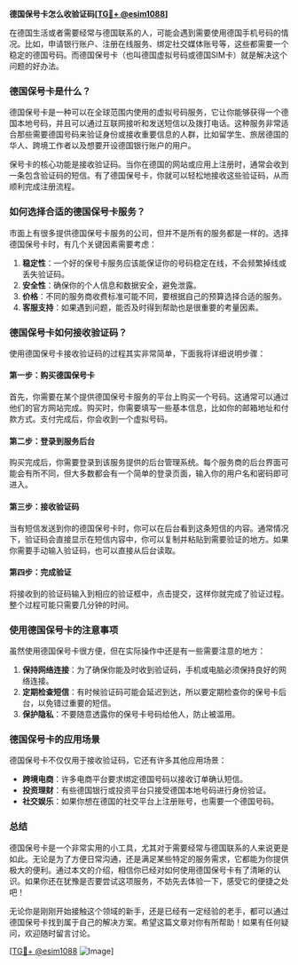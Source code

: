 **德国保号卡怎么收验证码[[TG💪+ @esim1088](https://t.me/s/esim1088)]**

在德国生活或者需要经常与德国联系的人，可能会遇到需要使用德国手机号码的情况。比如，申请银行账户、注册在线服务、绑定社交媒体账号等，这些都需要一个稳定的德国号码。而德国保号卡（也叫德国虚拟号码或德国SIM卡）就是解决这个问题的好办法。

### 德国保号卡是什么？

德国保号卡是一种可以在全球范围内使用的虚拟号码服务，它让你能够获得一个德国本地号码，并且可以通过互联网接听和发送短信以及拨打电话。这种服务非常适合那些需要德国号码来验证身份或接收重要信息的人群，比如留学生、旅居德国的华人、跨境工作者以及想要开设德国银行账户的用户。

保号卡的核心功能是接收验证码。当你在德国的网站或应用上注册时，通常会收到一条包含验证码的短信。有了德国保号卡，你就可以轻松地接收这些验证码，从而顺利完成注册流程。

### 如何选择合适的德国保号卡服务？

市面上有很多提供德国保号卡服务的公司，但并不是所有的服务都是一样的。选择德国保号卡时，有几个关键因素需要考虑：

1. **稳定性**：一个好的保号卡服务应该能保证你的号码稳定在线，不会频繁掉线或丢失验证码。
2. **安全性**：确保你的个人信息和数据安全，避免泄露。
3. **价格**：不同的服务商收费标准可能不同，要根据自己的预算选择合适的服务。
4. **客服支持**：如果遇到问题，能否及时得到帮助也是很重要的考量因素。

### 德国保号卡如何接收验证码？

使用德国保号卡接收验证码的过程其实非常简单，下面我将详细说明步骤：

#### 第一步：购买德国保号卡

首先，你需要在某个提供德国保号卡服务的平台上购买一个号码。这通常可以通过他们的官方网站完成。购买时，你需要填写一些基本信息，比如你的邮箱地址和付款方式。支付完成后，你会收到一个虚拟号码。

#### 第二步：登录到服务后台

购买完成后，你需要登录到该服务提供的后台管理系统。每个服务商的后台界面可能会有所不同，但大多数都会有一个简单的登录页面，输入你的用户名和密码即可进入。

#### 第三步：接收验证码

当有短信发送到你的德国保号卡时，你可以在后台看到这条短信的内容。通常情况下，验证码会直接显示在短信内容中，你可以复制并粘贴到需要验证的地方。如果你需要手动输入验证码，也可以直接从后台读取。

#### 第四步：完成验证

将接收到的验证码输入到相应的验证框中，点击提交，这样你就完成了验证过程。整个过程可能只需要几分钟的时间。

### 使用德国保号卡的注意事项

虽然使用德国保号卡很方便，但在实际操作中还是有一些需要注意的地方：

1. **保持网络连接**：为了确保你能及时收到验证码，手机或电脑必须保持良好的网络连接。
2. **定期检查短信**：有时候验证码可能会延迟到达，所以要定期检查你的保号卡后台，以免错过重要的短信。
3. **保护隐私**：不要随意透露你的保号卡号码给他人，防止被滥用。

### 德国保号卡的应用场景

德国保号卡不仅仅用于接收验证码，它还有许多其他应用场景：

- **跨境电商**：许多电商平台要求绑定德国号码以接收订单确认短信。
- **投资理财**：有些德国银行或投资平台只接受德国本地号码进行身份验证。
- **社交娱乐**：如果你想在德国的社交平台上注册账号，也需要一个德国号码。

### 总结

德国保号卡是一个非常实用的小工具，尤其对于需要经常与德国联系的人来说更是如此。无论是为了方便日常沟通，还是满足某些特定的服务需求，它都能为你提供极大的便利。通过本文的介绍，相信你已经对如何使用德国保号卡有了清晰的认识。如果你还在犹豫是否要尝试这项服务，不妨先去体验一下，感受它的便捷之处吧！

无论你是刚刚开始接触这个领域的新手，还是已经有一定经验的老手，都可以通过德国保号卡找到属于自己的解决方案。希望这篇文章对你有所帮助！如果有任何疑问，欢迎随时留言讨论。

[[TG💪+ @esim1088](https://t.me/s/esim1088) ![Image](https://i.postimg.cc/4NQfJmqS/Snipaste-2025-05-13-00-14-12.png)]